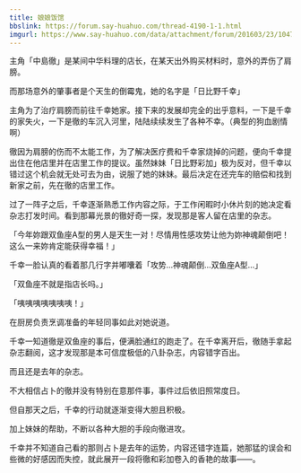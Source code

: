 ```yaml
---
title: 娘娘饭馆
bbslink: https://forum.say-huahuo.com/thread-4190-1-1.html
imgurl: https://www.say-huahuo.com/data/attachment/forum/201603/23/104702k1ooo511116ttj5n.jpg
---
```


主角「中島徹」是某间中华料理的店长，在某天出外购买材料时，意外的弄伤了肩膀。

而那场意外的肇事者是个天生的倒霉鬼，她的名字是「日比野千幸」

主角为了治疗肩膀而前往千幸她家。接下来的发展却完全的出乎意料，一下是千幸的家失火，一下是徹的车沉入河里，陆陆续续发生了各种不幸。（典型的狗血剧情啊）

徹因为肩膀的伤而不太能工作，为了解决医疗费和千幸家烧掉的问题，便向千幸提出住在他店里并在店里工作的提议。虽然妹妹「日比野彩加」极为反对，但千幸以错过这个机会就无处可去为由，说服了她的妹妹。最后决定在还完车的赔偿和找到新家之前，先在徹的店里工作。

过了一阵子之后，千幸逐渐熟悉工作内容之际，于工作闲暇时小休片刻的她决定看杂志打发时间。看到那幕光景的徹好奇一探，发现那是客人留在店里的杂志。

「今年妳跟双鱼座A型的男人是天生一对！尽情用性感攻势让他为妳神魂颠倒吧！这么一来妳肯定能获得幸福！」

千幸一脸认真的看着那几行字并嘟囔着「攻势…神魂颠倒…双鱼座A型…」

「双鱼座不就是指店长吗。」

「咦咦咦咦咦咦咦！」

在厨房负责烹调准备的年轻同事如此对她说道。

千幸一知道徹是双鱼座的事后，便满脸通红的跑走了。在千幸离开后，徹随手拿起杂志翻阅，这才发现那是本可信度极低的八卦杂志，内容错字百出。

而且还是去年的杂志。

不大相信占卜的徹并没有特别在意那件事，事件过后依旧照常度日。

但自那天之后，千幸的行动就逐渐变得大胆且积极。

加上妹妹的帮助，不断以各种大胆的手段向徹进攻。

千幸并不知道自己看的那则占卜是去年的运势，内容还错字连篇，她那猛的误会和些微的好感因而失控，就此展开一段将徹和彩加卷入的香艳的故事——。<!--more-->
